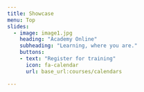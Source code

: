 ```yaml
---
title: Showcase
menu: Top
slides:
  - image: image1.jpg
    heading: "Academy Online"
    subheading: "Learning, where you are."
    buttons:
    - text: "Register for training"
      icon: fa-calendar
      url: base_url:courses/calendars

---
```

